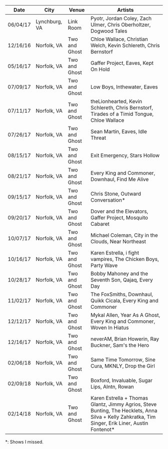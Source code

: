 |Date    |City         |Venue        |Artists
|--------|-------------|-------------|-------
|06/04/17|Lynchburg, VA|Link Room    |Pyotr, Jordan Coley, Zach Ulmer, Chris Oberholtzer, Dogwood Tales
|12/16/16|Norfolk, VA  |Two and Ghost|Chloe Wallace, Christian Welch, Kevin Schlereth, Chris Bernstorf
|05/16/17|Norfolk, VA  |Two and Ghost|Gaffer Project, Eaves, Kept On Hold
|07/09/17|Norfolk, VA  |Two and Ghost|Low Boys, Inthewater, Eaves
|07/11/17|Norfolk, VA  |Two and Ghost|theLionhearted, Kevin Schlereth, Chris Bernstorf, Tirades of a Timid Tongue, Chloe Wallace
|07/26/17|Norfolk, VA  |Two and Ghost|Sean Martin, Eaves, Idle Threat
|08/15/17|Norfolk, VA  |Two and Ghost|Exit Emergency, Stars Hollow
|08/21/17|Norfolk, VA  |Two and Ghost|Every King and Commoner, Downhaul, Find Me Alive
|09/15/17|Norfolk, VA  |Two and Ghost|Chris Stone, Outward Conversation*
|09/20/17|Norfolk, VA  |Two and Ghost|Dover and the Elevators, Gaffer Project, Mosquito Cabaret
|10/07/17|Norfolk, VA  |Two and Ghost|Michael Coleman, City in the Clouds, Near Northeast
|10/16/17|Norfolk, VA  |Two and Ghost|Karen Estrella, i fight vampires, The Chicken Boys, Party Wave
|10/28/17|Norfolk, VA  |Two and Ghost|Bobby Mahoney and the Seventh Son, Qajaq, Every Day
|11/02/17|Norfolk, VA  |Two and Ghost|The FoxSmiths, Downhaul, Quikk Cicala, Every King and Commoner
|12/12/17|Norfolk, VA  |Two and Ghost|Mykal Allen, Year As A Ghost, Every King and Commoner, Woven In Hiatus
|12/16/17|Norfolk, VA  |Two and Ghost|neverAM, Brian Howerin, Ray Buckner, Sam's the Hero
|02/06/18|Norfolk, VA  |Two and Ghost|Same Time Tomorrow, Sine Cura, MKNLY, Drop the Girl
|02/09/18|Norfolk, VA  |Two and Ghost|Boxford, Invaluable, Sugar Lips, Alntn, Rowan
|02/14/18|Norfolk, VA  |Two and Ghost|Karen Estrella + Thomas Glantz, Jimmy Agrios, Steve Bunting, The Hecklets, Anna Silva + Kelly Zahkratka, Tim Singer, Erik Liner, Austin Fontenot*


*: Shows I missed.
